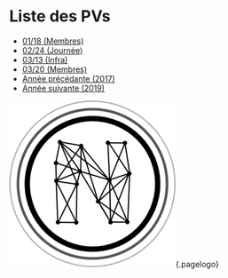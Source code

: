 <!-- TITLE: 2018 -->
<!-- SUBTITLE: Réunions de 2018 -->

# Liste des PVs
* [01/18 (Membres)](2018/01-18)
* [02/24 (Journée)](2018/02-24)
* [03/13 (Infra)](2018/23-13)
* [03/20 (Membres)](2018/03-20)
* [Année précédante (2017)](2017)
* [Année suivante (2019)](2019)



![Logo](/uploads/logo.png "Logo"){.pagelogo}